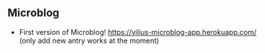 ## Microblog

- First version of Microblog! https://vilius-microblog-app.herokuapp.com/ (only add new antry works at the moment)